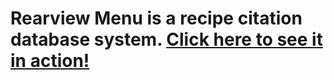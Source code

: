 # Rearview Menu is a recipe citation database system. [Click here to see it in action!](http://quiet-chamber-51882.herokuapp.com)
